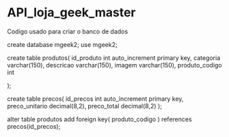 # API_loja_geek_master

Codigo usado para criar o banco de dados

create database mgeek2;
use mgeek2;

create table produtos(
id_produto int auto_increment primary key,
categoria varchar(150),
descricao varchar(150),
imagem varchar(150),
produto_codigo int

);

create table precos(
id_precos int auto_increment primary key,
preco_unitario decimal(8,2),
preco_total decimal(8,2)
);

alter table produtos add foreign key(
produto_codigo
) references precos(id_precos);
